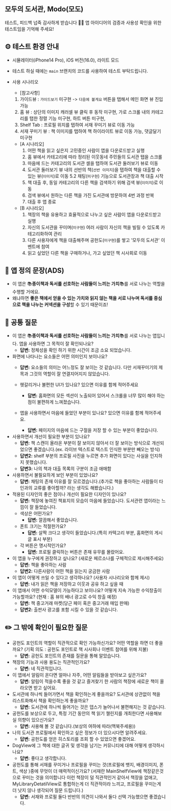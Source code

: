 ## 모두의 도서관, Modo(모도)
테스트, 피드백 넙죽 감사하게 받습니다 🙏🏻
앱 아이디어의 검증과 사용성 확인을 위한 테스트임을 기억해 주세요!
<br>

## ⚙️ 테스트 환경 안내
- 시뮬레이터(iPhone14 Pro), iOS 버전(16.0), 라이트 모드
- 테스트 하실 때에는 `main` 브랜치의 코드를 사용하여 테스트 부탁드립니다.
- 사용 시나리오
	- [참고사항]
	1. 가이드뷰 : `가이드보기` 미구현 -> `다음에 볼게요` 버튼을 탭해서 메인 화면 뷰 진입 가능
	2. 홈 뷰 : 상단의 이미지 캐러셀 뷰 클릭 후 동작 미구현, 가로 스크롤 내의 카테고리를 탭한 정렬 기능 미구현, 하트 버튼 미구현, 
	3. Shelf Tab : 프로필 위치를 탭하여 서재 꾸미기 뷰로 이동 가능
	4. 서재 꾸미기 뷰 : 책 이미지를 탭하여 책 하이라이트 뷰로 이동 가능, 댓글달기 미구현

	- [A 시나리오]
		1. 어떤 책을 읽고 싶은지 고민중인 사람이 앱을 다운로드받고 실행
		2. 홈 뷰에서 카테고리에 따라 정리된 이웃동네 주민들의 도서관 탭을 스크롤
		3. 마음에 드는 카테고리의 도서관 셀을 탭하여 도서관 둘러보기 뷰로 이동
		4. 도서관 둘러보기 뷰 내의 선반의 책(`선반 이미지`)을 탭하여 책을 대출할 수 있는 뷰(`이미지`)로 이동
		5.2 채팅(`미구현`) 기능으로 도서관장과 책 대출 시작
		6. 책 대출 후, 동일 카테고리의 다른 책을 검색하기 위해 검색 뷰(`이미지`)로 이동
		7. 검색 뷰에서 원하는 다른 책을 가진 도서관에 방문하여 4번 과정 반복
		8. 대출 후 앱 종료
	- [B 시나리오]
		1. 책장의 책을 유용하고 효율적으로 나누고 싶은 사람이 앱을 다운로드받고 실행
		2. 자신의 도서관을 꾸미며(`미구현`) 여러 사람이 자신의 책을 빌릴 수 있도록 카테고리화하여 관리
		3. 다른 사용자에게 책을 대출해주며 공헌도(`미구현`)를 쌓고 '모두의 도서관' 이벤트에 참여
		4. 읽고 싶었던 다른 책을 구매하거나, 가고 싶었던 책 시사회로 이동

##  🔎  앱 정의 문장(ADS)
- 이 앱은 📚**종이책과 독서를 선호하는 사람들이 느끼는 가치**📚를 서로 나누는 역할을 수행할 거에요.
- 왜냐하면 **좋은 책에서 얻을 수 있는 가치와 읽지 않는 책을 서로 나누며 독서를 중심으로 책을 나누는 커넥션을 구성**할 수 있기 때문이죠!

## 📝  공통 질문
- 이 앱은 📚**종이책과 독서를 선호하는 사람들이 느끼는 가치**📚를 서로 나누는 앱입니다. 앱을 사용하면 그 목적이 잘 확인되나요?
	- **답변:** 정체성을 확인 하기 위한 시간이 조금 소요 되었습니다. 
- 화면에 나타나는 요소들은 어떤 의미인지 보이나요?
	- **답변:** 요소들의 의미는 어느정도 잘 보이는 것 같습니다. 다만 서재꾸미기의 제목과 그것의 역할이 잘 연결지어지지 않았습니다.

	- 헷갈리거나 불편한 UI가 있나요? 있으면 이유를 함께 적어주세요
		- **답변:** 홈화면의 모든 섹션이 노출되어 있어서 스크롤을 너무 많이 해야 하는 점이 불편하게 느껴졌습니다. 
	- 앱을 사용하면서 마음에 들었던 부분이 있나요? 있으면 이유를 함께 적어주세요.
		- **답변:** 페이지의 마음에 드는 구절을 저장 할 수 있는 부분이 좋았습니다.
- 사용하면서 개선이 필요한 부분이 있나요?
	- **답변:** 책 스캔이 올라온 부분이 잘 보이지 않아서 더 잘 보이는 방식으로 개선되었으면 좋겠습니다.(ex. 라이브 텍스트로 텍스트 인식한 부분만 빼오는 방식)
	- **답변2:** shelf 부분의 프로필 사진을 누르면 추가 화면이 있다는 사실을 인지하지 못했습니다.
	- **답변3:** 나의 책과 대출 목록의 구분이 조금 애매함 
- 사용하면서 불필요하게 보인 부분이 있었나요?
	- **답변:** 채팅의 존재 이유를 잘 모르겠습니다.(추가로 책을 좋아하는 사람들이 타인과의 교류를 좋아할까? 라는 생각도 해봤습니다.)
- 적용된 디자인의 좋은 점이나 개선이 필요한 디자인이 있나요?
	- **답변:**  책장에 놓여진 책표지의 모습이 마음에 들었습니다. 도서관련 앱이라는 느낌이 잘 들었습니다.
	- 색상은 어떤가요?
		- **답변:** 깔끔해서 좋았습니다.
	- 폰트 크기는 적절한가요?
		- **답변:** 살짝 크다고 생각이 들었습니다.(특히 카텍고리 부분, 홈화면의 게시글 표시 부분)
	- 각 버튼은 명시적인가요?
		- **답변:** 프로필 클릭하는 버튼은 존재 유무를 몰랐어요.
- 이 앱을 누구에게 권장하고 싶나요? (새로운 페르소나를 구체적으로 제시해주세요)
	- **답변:** 책을 좋아하는 사람 
	- **답변2:** 다른사람이 어떤 책을 읽는지 궁금한 사람
- 이 앱이 어떻게 쓰일 수 있다고 생각하나요? (사용자 시나리오와 함께 제시)
	- **답변:** 내가 읽은 책을 저장하고 이웃과 공유 하고 싶을 때 
- 이 앱애서 어떤 수익모델이 가능하다고 보이나요? 어떻게 지속 가능한 수익창출이 가능할까요? (현재 : 홈 뷰의 배너 광고로 수익 창출 예정)
	- **답변:** 책 중고거래 마켓(당근 페이 혹은 중고거래 매입 판매)
	- **답변2:** 출판사 광고를 포함 시킬 수 있을 것 같습니다.
## ✏️ 그 밖에 확인이 필요한 질문
- 공헌도 포인트의 역할이 직관적으로 확인 가능하신가요? 어떤 역할을 하면 더 좋을까요? (기획 의도 : 공헌도 포인트로 책 시사회나 이벤트 참여를 위해 지불)
	- **답변:** 공헌도 포인트의 존재를 질문을 통해 알았습니다.
- 책장의 기능과 사용 용도는 직관적인가요?
	- **답변:** 네 직관적입니다.
- 이 앱에서 알림이 온다면 얼마나 자주, 어떤 알림들을 받아보고 싶은가요?
	- **답변:** 알림이 적을수록 좋을 것 같고 즐겨찾기 한 사람의 책장에 새로운 책이 올라오면 받고 싶어요.
- 도서관에 하나씩 들어가면서 책을 확인하는게 좋을까요? 도서관에 상관없이 책을 리스트화해서 책을 확인하는게 좋을까요?
	- **답변:** 도서관에 하나씩 들어가는 것은 뎁스가 늘어나서 불편해지는 것 같습니다.
- 공헌도를 보상으로 두고, 특정 기간 동안의 책 읽기 챌린지를 개최한다면 사용해보실 의향이 있으신가요?
	- **답변:** 사용해 볼 것 같습니다.(보상의 여하에 따라(맥북주세용))
- 나의 도서관 프로필에서 확인하고 싶은 정보가 더 있으시다면 알려주세요.
	- **답변:** 공헌도를 얻은 히스토리를 조회 할 수 있었으면 좋겠어요.
- DogView에 그 책에 대한 글귀 및 생각을 남기는 커뮤니티에 대해 어떻게 생각하시나요?
	- **답변:** 좋다고 생각합니다.
- 공헌도를 통해 서재를 꾸미거나 프로필을 꾸미는 것(프로필에 뱃지, 배경이미지, 폰트, 색상 )중에 무엇이 더 매력적이신가요? (서재란 MainShelfView에 책장같은것으로 꾸미는 것을 의미합니다 이런 책장이 덜 직관적인거 같아서 책장을 없애고, MyLibraryDetatilView로 통합하는게 더 직관적이라 느끼고, 프로필을 꾸미는게 더 낫지 않나 생각되어 질문 드립니다.)
 	- **답변:**	서재와 프로필 둘다 반반의 의견이 나와서 둘다 선택 가능했으면 좋겠습니다.
